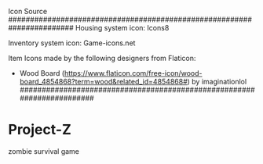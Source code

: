 Icon Source
#######################################################################
Housing system icon: Icons8

Inventory system icon: Game-icons.net

Item Icons made by the following designers from Flaticon:

- Wood Board (https://www.flaticon.com/free-icon/wood-board_4854868?term=wood&related_id=4854868#) by imaginationlol
#######################################################################



# Project-Z
zombie survival game